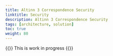```yaml
---
title: Altinn 3 Correspondence Security
linktitle: Security
description: Altinn 3 Correspondence Security
tags: [architecture, solution]
toc: true
weight: 80
---
```


{{<notice warning>}} <!-- info -->
This is work in progress
{{</notice>}}

